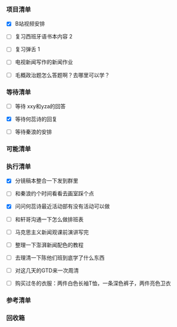### 项目清单

- [x] B站视频安排

- [ ] 复习西班牙语书本内容 2 

- [ ] 复习弹舌 1 

- [ ] 电视新闻写作的新闻作业

- [ ] 毛概政治题怎么答题啊？去哪里可以学？

  

### 等待清单

- [ ] 等待 xxy和yza的回答

- [x] 等待何蕊诗的回复

- [ ] 等待秦浪的安排

  

### 可能清单

### 执行清单

- [x] 分镜稿本整合一下发到群里

- [ ] 和秦浪约个时间看看去画室踩个点

- [x] 问问何蕊诗最近活动部有没有活动可以做

- [ ] 和轩哥沟通一下怎么做排班表

- [ ] 马克思主义新闻观课前演讲写完

- [ ] 整理一下澎湃新闻配色的教程

- [ ] 去理清一下陈他们班到底学了什么东西

- [ ] 对这几天的GTD来一次周清

- [ ] 购买过冬的衣服：两件白色长袖T恤，一条深色裤子，两件亮色卫衣

  

### 参考清单

### 回收箱